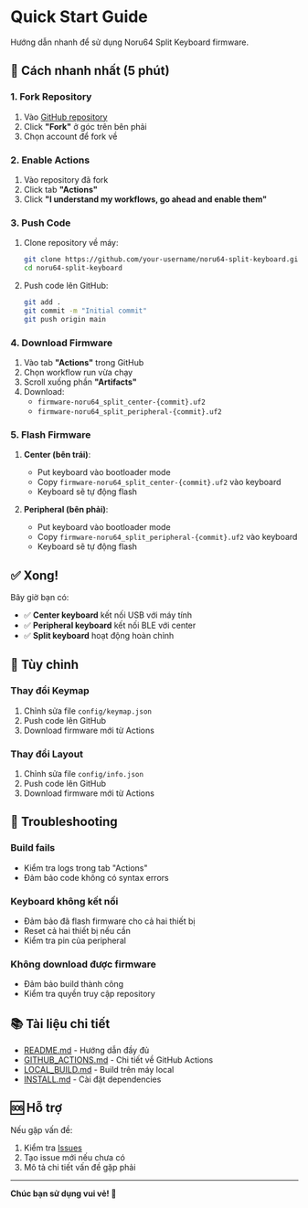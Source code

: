 # Quick Start Guide

Hướng dẫn nhanh để sử dụng Noru64 Split Keyboard firmware.

## 🚀 Cách nhanh nhất (5 phút)

### 1. Fork Repository
1. Vào [GitHub repository](https://github.com/your-username/noru64-split-keyboard)
2. Click **"Fork"** ở góc trên bên phải
3. Chọn account để fork về

### 2. Enable Actions
1. Vào repository đã fork
2. Click tab **"Actions"**
3. Click **"I understand my workflows, go ahead and enable them"**

### 3. Push Code
1. Clone repository về máy:
   ```bash
   git clone https://github.com/your-username/noru64-split-keyboard.git
   cd noru64-split-keyboard
   ```

2. Push code lên GitHub:
   ```bash
   git add .
   git commit -m "Initial commit"
   git push origin main
   ```

### 4. Download Firmware
1. Vào tab **"Actions"** trong GitHub
2. Chọn workflow run vừa chạy
3. Scroll xuống phần **"Artifacts"**
4. Download:
   - `firmware-noru64_split_center-{commit}.uf2`
   - `firmware-noru64_split_peripheral-{commit}.uf2`

### 5. Flash Firmware
1. **Center (bên trái)**:
   - Put keyboard vào bootloader mode
   - Copy `firmware-noru64_split_center-{commit}.uf2` vào keyboard
   - Keyboard sẽ tự động flash

2. **Peripheral (bên phải)**:
   - Put keyboard vào bootloader mode
   - Copy `firmware-noru64_split_peripheral-{commit}.uf2` vào keyboard
   - Keyboard sẽ tự động flash

## ✅ Xong!

Bây giờ bạn có:
- ✅ **Center keyboard** kết nối USB với máy tính
- ✅ **Peripheral keyboard** kết nối BLE với center
- ✅ **Split keyboard** hoạt động hoàn chỉnh

## 🔧 Tùy chỉnh

### Thay đổi Keymap
1. Chỉnh sửa file `config/keymap.json`
2. Push code lên GitHub
3. Download firmware mới từ Actions

### Thay đổi Layout
1. Chỉnh sửa file `config/info.json`
2. Push code lên GitHub
3. Download firmware mới từ Actions

## 🐛 Troubleshooting

### Build fails
- Kiểm tra logs trong tab "Actions"
- Đảm bảo code không có syntax errors

### Keyboard không kết nối
- Đảm bảo đã flash firmware cho cả hai thiết bị
- Reset cả hai thiết bị nếu cần
- Kiểm tra pin của peripheral

### Không download được firmware
- Đảm bảo build thành công
- Kiểm tra quyền truy cập repository

## 📚 Tài liệu chi tiết

- [README.md](README.md) - Hướng dẫn đầy đủ
- [GITHUB_ACTIONS.md](GITHUB_ACTIONS.md) - Chi tiết về GitHub Actions
- [LOCAL_BUILD.md](LOCAL_BUILD.md) - Build trên máy local
- [INSTALL.md](INSTALL.md) - Cài đặt dependencies

## 🆘 Hỗ trợ

Nếu gặp vấn đề:
1. Kiểm tra [Issues](https://github.com/your-username/noru64-split-keyboard/issues)
2. Tạo issue mới nếu chưa có
3. Mô tả chi tiết vấn đề gặp phải

---

**Chúc bạn sử dụng vui vẻ! 🎉**
